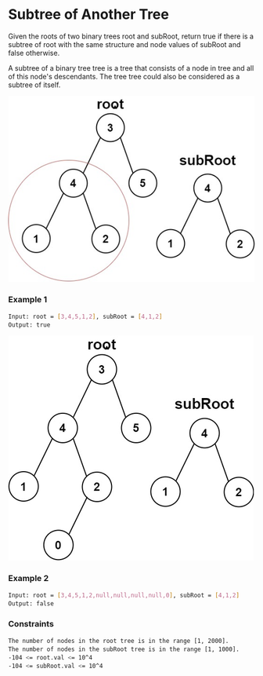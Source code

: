 # Subtree of Another Tree

Given the roots of two binary trees root and subRoot, return true if there is a subtree of root with the same structure and node values of subRoot and false otherwise.

A subtree of a binary tree tree is a tree that consists of a node in tree and all of this node's descendants. The tree tree could also be considered as a subtree of itself.

[![subtree1-tree](subtree1-tree.jpg)]()
### Example 1
```sh
Input: root = [3,4,5,1,2], subRoot = [4,1,2]
Output: true
```

[![subtree2-tree](subtree2-tree.jpg)]()
### Example 2
```sh
Input: root = [3,4,5,1,2,null,null,null,null,0], subRoot = [4,1,2]
Output: false
```

### Constraints
```sh
The number of nodes in the root tree is in the range [1, 2000].
The number of nodes in the subRoot tree is in the range [1, 1000].
-104 <= root.val <= 10^4
-104 <= subRoot.val <= 10^4
```
